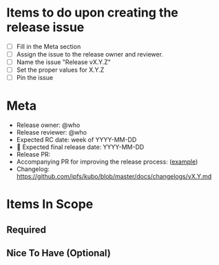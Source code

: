 <!-- Last updated during [v0.26.0 release](https://github.com/ipfs/kubo/issues/10259) -->

# Items to do upon creating the release issue

- [ ] Fill in the Meta section
- [ ] Assign the issue to the release owner and reviewer.
- [ ] Name the issue "Release vX.Y.Z"
- [ ] Set the proper values for X.Y.Z
- [ ] Pin the issue

<!--
  For each pre-release and final release, copy the [release checklist](docs/RELEASE_CHECKLIST.md)
  in a new comment and replace the title with the correct value. Having a single comment per
  release candidate and final release provides clarity on what steps have already been run per each
  release.
-->

# Meta

* Release owner: @who
* Release reviewer: @who
* Expected RC date: week of YYYY-MM-DD
* 🚢 Expected final release date: YYYY-MM-DD
* Release PR: <add link once release PR is created>
* Accompanying PR for improving the release process: ([example](https://github.com/ipfs/kubo/pull/9391))
* Changelog: https://github.com/ipfs/kubo/blob/master/docs/changelogs/vX.Y.md

# Items In Scope

## Required

<List of items that MUST be included for the release>

## Nice To Have (Optional)

<List of items that MAY be included for the release>
